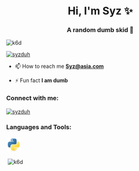 <h1 align="center">Hi, I'm Syz ✨</h1>
<h3 align="center">A random dumb skid 💸</h3>

<p align="left"> <img src="https://komarev.com/ghpvc/?username=k6d&label=Profile%20views&color=0e75b6&style=flat" alt="k6d" /> </p>

<p align="left"> <a href="https://twitter.com/syzduh" target="blank"><img src="https://img.shields.io/twitter/follow/syzduh?logo=twitter&style=for-the-badge" alt="syzduh" /></a> </p>

- 📫 How to reach me **Syz@asia.com**

- ⚡ Fun fact **I am dumb**

<h3 align="left">Connect with me:</h3>
<p align="left">
<a href="https://twitter.com/syzduh" target="blank"><img align="center" src="https://cdn.jsdelivr.net/npm/simple-icons@3.0.1/icons/twitter.svg" alt="syzduh" height="30" width="40" /></a>
</p>

<h3 align="left">Languages and Tools:</h3>
<p align="left"> <a href="https://www.python.org" target="_blank"> <img src="https://raw.githubusercontent.com/devicons/devicon/master/icons/python/python-original.svg" alt="python" width="40" height="40"/> </a> </p>

<p>&nbsp;<img align="center" src="https://github-readme-stats.vercel.app/api?username=k6d&show_icons=true&locale=en" alt="k6d" /></p>
